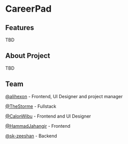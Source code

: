 # CareerPad

## Features

TBD

## About Project

TBD

## Team

[@alihexon](https://github.com/alihexon/) - Frontend, UI Designer and project manager

[@TheStorme](https://github.com/TheStorme) - Fullstack

[@CalonWibu](https://github.com/CalonWibu) - Frontend and UI Designer

[@HammadJahangir](https://github.com/HammadJahangir) - Frontend

[@sk-zeeshan](https://github.com/sk-zeeshan) - Backend

